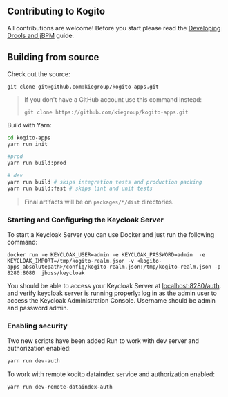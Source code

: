Contributing to Kogito
--------------------

All contributions are welcome! Before you start please read the [Developing Drools and jBPM](https://github.com/kiegroup/droolsjbpm-build-bootstrap/blob/master/README.md) guide.

Building from source
--------------------

Check out the source:
```
git clone git@github.com:kiegroup/kogito-apps.git
```

> If you don't have a GitHub account use this command instead:
> ```
> git clone https://github.com/kiegroup/kogito-apps.git
> ```

Build with Yarn:
```bash
cd kogito-apps
yarn run init

#prod
yarn run build:prod

# dev
yarn run build # skips integration tests and production packing
yarn run build:fast # skips lint and unit tests
```

> Final artifacts will be on `packages/*/dist` directories.


### Starting and Configuring the Keycloak Server

To start a Keycloak Server you can use Docker and just run the following command:

```
docker run -e KEYCLOAK_USER=admin -e KEYCLOAK_PASSWORD=admin  -e KEYCLOAK_IMPORT=/tmp/kogito-realm.json -v <kogito-apps_absolutepath>/config/kogito-realm.json:/tmp/kogito-realm.json -p 8280:8080  jboss/keycloak
```

You should be able to access your Keycloak Server at [localhost:8280/auth](http://localhost:8280).
and verify keycloak server is running properly: log in as the admin user to access the Keycloak Administration Console. 
Username should be admin and password admin.


### Enabling security
 
Two new scripts have been added
Run to work with dev server and authorization enabled:
```bash
yarn run dev-auth
```

To work with remote kodito dataindex service and authorization enabled:
```bash
yarn run dev-remote-dataindex-auth
```

